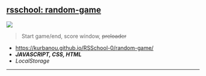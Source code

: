 ## [rsschool: random-game](https://github.com/kurbanou/RSSchool-0/random-game)

[<img src="https://kurbanou.github.io/RSSchool-0/random-game/sun.gif">](https://kurbanou.github.io/RSSchool-0/random-game/)

> Start game/end, score window, ~~preloader~~

- https://kurbanou.github.io/RSSchool-0/random-game/
- **_JAVASCRIPT, CSS, HTML_**
- _LocalStorage_

---
